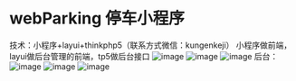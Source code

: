 # webParking 停车小程序

技术：小程序+layui+thinkphp5（联系方式微信：kungenkeji）
小程序做前端，layui做后台管理的前端，tp5做后台接口
![image](https://github.com/beyondszk/webParking/blob/main/img/40725796.jpg?raw=true)
![image](https://github.com/beyondszk/webParking/blob/main/img/1882512206.jpg?raw=true)
![image](https://github.com/beyondszk/webParking/blob/main/img/480224626.jpg?raw=true)
后台：
 ![image](https://github.com/beyondszk/webParking/blob/main/img/1418198330.jpg?raw=true)
  ![image](https://github.com/beyondszk/webParking/blob/main/img/1561358800.jpg?raw=true)
  ![image](https://github.com/beyondszk/webParking/blob/main/img/926060140.jpg?raw=true)
  
 


